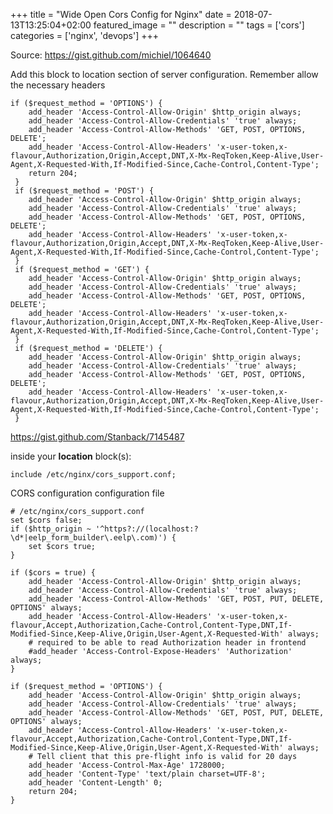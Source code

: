 +++
title =  "Wide Open Cors Config for Nginx"
date = 2018-07-13T13:25:04+02:00
featured_image = ""
description = ""
tags = ['cors']
categories = ['nginx', 'devops']
+++

<!--more-->

Source: https://gist.github.com/michiel/1064640

Add this block to location section of server configuration.
Remember allow the necessary headers

    if ($request_method = 'OPTIONS') {
        add_header 'Access-Control-Allow-Origin' $http_origin always;
        add_header 'Access-Control-Allow-Credentials' 'true' always;
        add_header 'Access-Control-Allow-Methods' 'GET, POST, OPTIONS, DELETE';
        add_header 'Access-Control-Allow-Headers' 'x-user-token,x-flavour,Authorization,Origin,Accept,DNT,X-Mx-ReqToken,Keep-Alive,User-Agent,X-Requested-With,If-Modified-Since,Cache-Control,Content-Type';
        return 204;
     }
     if ($request_method = 'POST') {
        add_header 'Access-Control-Allow-Origin' $http_origin always;
        add_header 'Access-Control-Allow-Credentials' 'true' always;
        add_header 'Access-Control-Allow-Methods' 'GET, POST, OPTIONS, DELETE';
        add_header 'Access-Control-Allow-Headers' 'x-user-token,x-flavour,Authorization,Origin,Accept,DNT,X-Mx-ReqToken,Keep-Alive,User-Agent,X-Requested-With,If-Modified-Since,Cache-Control,Content-Type';
     }
     if ($request_method = 'GET') {
        add_header 'Access-Control-Allow-Origin' $http_origin always;
        add_header 'Access-Control-Allow-Credentials' 'true' always;
        add_header 'Access-Control-Allow-Methods' 'GET, POST, OPTIONS, DELETE';
        add_header 'Access-Control-Allow-Headers' 'x-user-token,x-flavour,Authorization,Origin,Accept,DNT,X-Mx-ReqToken,Keep-Alive,User-Agent,X-Requested-With,If-Modified-Since,Cache-Control,Content-Type';
     }
     if ($request_method = 'DELETE') {
        add_header 'Access-Control-Allow-Origin' $http_origin always;
        add_header 'Access-Control-Allow-Credentials' 'true' always;
        add_header 'Access-Control-Allow-Methods' 'GET, POST, OPTIONS, DELETE';
        add_header 'Access-Control-Allow-Headers' 'x-user-token,x-flavour,Authorization,Origin,Accept,DNT,X-Mx-ReqToken,Keep-Alive,User-Agent,X-Requested-With,If-Modified-Since,Cache-Control,Content-Type';
     }


https://gist.github.com/Stanback/7145487

inside your **location** block(s):

    include /etc/nginx/cors_support.conf;

CORS configuration configuration file

    # /etc/nginx/cors_support.conf
    set $cors false;
    if ($http_origin ~ '^https?://(localhost:?\d*|eelp_form_builder\.eelp\.com)') {
        set $cors true;
    }

    if ($cors = true) {
        add_header 'Access-Control-Allow-Origin' $http_origin always;
        add_header 'Access-Control-Allow-Credentials' 'true' always;
        add_header 'Access-Control-Allow-Methods' 'GET, POST, PUT, DELETE, OPTIONS' always;
        add_header 'Access-Control-Allow-Headers' 'x-user-token,x-flavour,Accept,Authorization,Cache-Control,Content-Type,DNT,If-Modified-Since,Keep-Alive,Origin,User-Agent,X-Requested-With' always;
        # required to be able to read Authorization header in frontend
        #add_header 'Access-Control-Expose-Headers' 'Authorization' always;
    }

    if ($request_method = 'OPTIONS') {
        add_header 'Access-Control-Allow-Origin' $http_origin always;
        add_header 'Access-Control-Allow-Credentials' 'true' always;
        add_header 'Access-Control-Allow-Methods' 'GET, POST, PUT, DELETE, OPTIONS' always;
        add_header 'Access-Control-Allow-Headers' 'x-user-token,x-flavour,Accept,Authorization,Cache-Control,Content-Type,DNT,If-Modified-Since,Keep-Alive,Origin,User-Agent,X-Requested-With' always;
        # Tell client that this pre-flight info is valid for 20 days
        add_header 'Access-Control-Max-Age' 1728000;
        add_header 'Content-Type' 'text/plain charset=UTF-8';
        add_header 'Content-Length' 0;
        return 204;
    }
